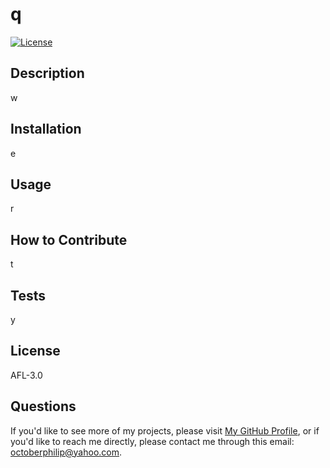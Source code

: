 # q  
  [![License](https://img.shields.io/badge/AFL%203.0-blue.svg)](https://opensource.org/licenses/AFL-3.0)

  ## Description  

  w  
  
  ## Installation  
  
  e  
  
  ## Usage  
  
  r  
  
  ## How to Contribute  
  
  t  
  
  ## Tests  
  
  y  
  
  ## License  
  
  AFL-3.0  
  
  ## Questions  
  
  If you'd like to see more of my projects, please visit [My GitHub Profile](https://github.com/geovko), or if you'd like to reach me directly, please contact me through this email: octoberphilip@yahoo.com.  
  
  